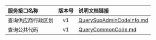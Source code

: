   
| 服务接口名称 | 版本号 | 说明文档链接 |  
| :----------------- | :-----: | :---------------- |  
| 查询供应商行政区划 | v1 | [QuerySupAdminCodeInfo.md](https://gitee.com/leslieleslie/gitMd/blob/master/EpeisComm/CommCODEServer/QuerySupAdminCodeInfo.md) |  
| 查询公共代码 | v1 | [QueryCommonCode.md](https://gitee.com/leslieleslie/gitMd/blob/master/EpeisComm/CommCODEServer/QueryCommonCode.md) |  
  
